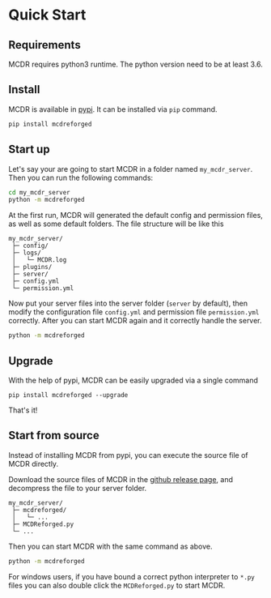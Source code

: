 # Quick Start

## Requirements

MCDR requires python3 runtime. The python version need to be at least 3.6.

## Install

MCDR is available in [pypi](https://pypi.org/project/mcdreforged). It can be installed via `pip` command.

```bash
pip install mcdreforged
```

## Start up

Let's say your are going to start MCDR in a folder named `my_mcdr_server`. Then you can run the following commands:

```bash
cd my_mcdr_server
python -m mcdreforged
```

At the first run, MCDR will generated the default config and permission files, as well as some default folders. The file structure will be like this

```
my_mcdr_server/
 ├─ config/
 ├─ logs/
 │   └─ MCDR.log
 ├─ plugins/
 ├─ server/
 ├─ config.yml
 └─ permission.yml
```

Now put your server files into the server folder (`server` by default), then modify the configuration file `config.yml` and permission file `permission.yml` correctly. After you can start MCDR again and it correctly handle the server.

```bash
python -m mcdreforged
``` 


## Upgrade

With the help of pypi, MCDR can be easily upgraded via a single command

```
pip install mcdreforged --upgrade
```

That's it! 

## Start from source

Instead of installing MCDR from pypi, you can execute the source file of MCDR directly. 

Download the source files of MCDR in the [github release page](https://github.com/Fallen-Breath/MCDReforged/releases), and decompress the file to your server folder.

```
my_mcdr_server/
 ├─ mcdreforged/
 │   └─ ...
 ├─ MCDReforged.py
 └─ ...
```

Then you can start MCDR with the same command as above.

```bash
python -m mcdreforged
``` 

For windows users, if you have bound a correct python interpreter to `*.py` files you can also double click the `MCDReforged.py` to start MCDR.
